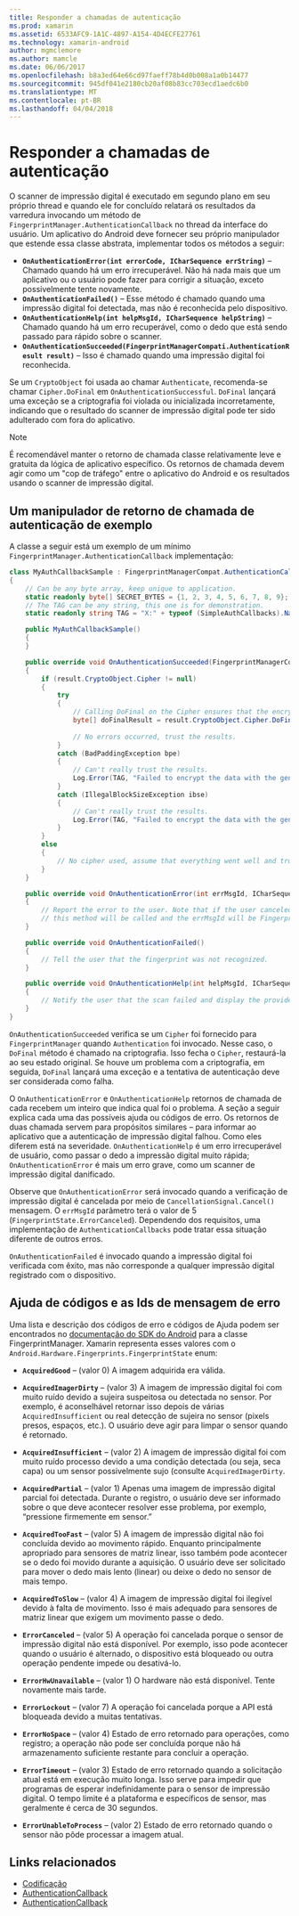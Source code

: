 ```yaml
---
title: Responder a chamadas de autenticação
ms.prod: xamarin
ms.assetid: 6533AFC9-1A1C-4897-A154-4D4ECFE27761
ms.technology: xamarin-android
author: mgmclemore
ms.author: mamcle
ms.date: 06/06/2017
ms.openlocfilehash: b8a3ed64e66cd97faeff78b4d0b008a1a0b14477
ms.sourcegitcommit: 945df041e2180cb20af08b83cc703ecd1aedc6b0
ms.translationtype: MT
ms.contentlocale: pt-BR
ms.lasthandoff: 04/04/2018
---
```

# <a name="responding-to-authentication-callbacks"></a>Responder a chamadas de autenticação

O scanner de impressão digital é executado em segundo plano em seu próprio thread e quando ele for concluído relatará os resultados da varredura invocando um método de `FingerprintManager.AuthenticationCallback` no thread da interface do usuário. Um aplicativo do Android deve fornecer seu próprio manipulador que estende essa classe abstrata, implementar todos os métodos a seguir:

* **`OnAuthenticationError(int errorCode, ICharSequence errString)`** &ndash; Chamado quando há um erro irrecuperável. Não há nada mais que um aplicativo ou o usuário pode fazer para corrigir a situação, exceto possivelmente tente novamente.
* **`OnAuthenticationFailed()`** &ndash; Esse método é chamado quando uma impressão digital foi detectada, mas não é reconhecida pelo dispositivo.
* **`OnAuthenticationHelp(int helpMsgId, ICharSequence helpString)`** &ndash; Chamado quando há um erro recuperável, como o dedo que está sendo passado para rápido sobre o scanner.
* **`OnAuthenticationSucceeded(FingerprintManagerCompati.AuthenticationResult result)`** &ndash; Isso é chamado quando uma impressão digital foi reconhecida.

Se um `CryptoObject` foi usada ao chamar `Authenticate`, recomenda-se chamar `Cipher.DoFinal` em `OnAuthenticationSuccessful`.
`DoFinal` lançará uma exceção se a criptografia foi violada ou inicializada incorretamente, indicando que o resultado do scanner de impressão digital pode ter sido adulterado com fora do aplicativo.


> [!NOTE]
> É recomendável manter o retorno de chamada classe relativamente leve e gratuita da lógica de aplicativo específico. Os retornos de chamada devem agir como um "cop de tráfego" entre o aplicativo do Android e os resultados usando o scanner de impressão digital.

## <a name="a-sample-authentication-callback-handler"></a>Um manipulador de retorno de chamada de autenticação de exemplo

A classe a seguir está um exemplo de um mínimo `FingerprintManager.AuthenticationCallback` implementação: 

```csharp
class MyAuthCallbackSample : FingerprintManagerCompat.AuthenticationCallback
{
    // Can be any byte array, keep unique to application.
    static readonly byte[] SECRET_BYTES = {1, 2, 3, 4, 5, 6, 7, 8, 9};
    // The TAG can be any string, this one is for demonstration.
    static readonly string TAG = "X:" + typeof (SimpleAuthCallbacks).Name;

    public MyAuthCallbackSample()
    {
    }

    public override void OnAuthenticationSucceeded(FingerprintManagerCompat.AuthenticationResult result)
    {
        if (result.CryptoObject.Cipher != null) 
        {
            try
            {
                // Calling DoFinal on the Cipher ensures that the encryption worked.
                byte[] doFinalResult = result.CryptoObject.Cipher.DoFinal(SECRET_BYTES);
    
                // No errors occurred, trust the results.              
            }
            catch (BadPaddingException bpe)
            {
                // Can't really trust the results.
                Log.Error(TAG, "Failed to encrypt the data with the generated key." + bpe);
            }
            catch (IllegalBlockSizeException ibse)
            {
                // Can't really trust the results.
                Log.Error(TAG, "Failed to encrypt the data with the generated key." + ibse);
            }
        }
        else
        {
            // No cipher used, assume that everything went well and trust the results.
        }
    }

    public override void OnAuthenticationError(int errMsgId, ICharSequence errString)
    {
        // Report the error to the user. Note that if the user canceled the scan,
        // this method will be called and the errMsgId will be FingerprintState.ErrorCanceled.
    }

    public override void OnAuthenticationFailed()
    {
        // Tell the user that the fingerprint was not recognized.
    }

    public override void OnAuthenticationHelp(int helpMsgId, ICharSequence helpString)
    {
        // Notify the user that the scan failed and display the provided hint.
    }
}
```

`OnAuthenticationSucceeded` verifica se um `Cipher` foi fornecido para `FingerprintManager` quando `Authentication` foi invocado. Nesse caso, o `DoFinal` método é chamado na criptografia. Isso fecha o `Cipher`, restaurá-la ao seu estado original. Se houve um problema com a criptografia, em seguida, `DoFinal` lançará uma exceção e a tentativa de autenticação deve ser considerada como falha.

O `OnAuthenticationError` e `OnAuthenticationHelp` retornos de chamada de cada recebem um inteiro que indica qual foi o problema. A seção a seguir explica cada uma das possíveis ajuda ou códigos de erro. Os retornos de duas chamada servem para propósitos similares &ndash; para informar ao aplicativo que a autenticação de impressão digital falhou. Como eles diferem está na severidade. `OnAuthenticationHelp` é um erro irrecuperável de usuário, como passar o dedo a impressão digital muito rápida; `OnAuthenticationError` é mais um erro grave, como um scanner de impressão digital danificado.

Observe que `OnAuthenticationError` será invocado quando a verificação de impressão digital é cancelada por meio de `CancellationSignal.Cancel()` mensagem. O `errMsgId` parâmetro terá o valor de 5 (`FingerprintState.ErrorCanceled`). Dependendo dos requisitos, uma implementação de `AuthenticationCallbacks` pode tratar essa situação diferente de outros erros. 

`OnAuthenticationFailed` é invocado quando a impressão digital foi verificada com êxito, mas não corresponde a qualquer impressão digital registrado com o dispositivo. 

## <a name="help-codes-and-error-message-ids"></a>Ajuda de códigos e as Ids de mensagem de erro 

Uma lista e descrição dos códigos de erro e códigos de Ajuda podem ser encontrados no [documentação do SDK do Android](http://developer.android.com/reference/android/hardware/fingerprint/FingerprintManager.html#FINGERPRINT_ACQUIRED_GOOD) para a classe FingerprintManager. Xamarin representa esses valores com o `Android.Hardware.Fingerprints.FingerprintState` enum:


-   **`AcquiredGood`** &ndash; (valor 0) A imagem adquirida era válida.


-   **`AcquiredImagerDirty`** &ndash; (valor 3) A imagem de impressão digital foi com muito ruído devido a sujeira suspeitosa ou detectada no sensor. Por exemplo, é aconselhável retornar isso depois de várias `AcquiredInsufficient` ou real detecção de sujeira no sensor (pixels presos, espaços, etc.). O usuário deve agir para limpar o sensor quando é retornado.


-   **`AcquiredInsufficient`** &ndash; (valor 2) A imagem de impressão digital foi com muito ruído processo devido a uma condição detectada (ou seja, seca capa) ou um sensor possivelmente sujo (consulte `AcquiredImagerDirty`.



-   **`AcquiredPartial`** &ndash; (valor 1) Apenas uma imagem de impressão digital parcial foi detectada. Durante o registro, o usuário deve ser informado sobre o que deve acontecer resolver esse problema, por exemplo, &ldquo;pressione firmemente em sensor.&rdquo;



-   **`AcquiredTooFast`** &ndash; (valor 5) A imagem de impressão digital não foi concluída devido ao movimento rápido. Enquanto principalmente apropriado para sensores de matriz linear, isso também pode acontecer se o dedo foi movido durante a aquisição. O usuário deve ser solicitado para mover o dedo mais lento (linear) ou deixe o dedo no sensor de mais tempo.




-   **`AcquiredToSlow`** &ndash; (valor 4) A imagem de impressão digital foi ilegível devido à falta de movimento. Isso é mais adequado para sensores de matriz linear que exigem um movimento passe o dedo.



-   **`ErrorCanceled`** &ndash; (valor 5) A operação foi cancelada porque o sensor de impressão digital não está disponível. Por exemplo, isso pode acontecer quando o usuário é alternado, o dispositivo está bloqueado ou outra operação pendente impede ou desativá-lo.



-   **`ErrorHwUnavailable`** &ndash; (valor 1) O hardware não está disponível. Tente novamente mais tarde.




-   **`ErrorLockout`** &ndash; (valor 7) A operação foi cancelada porque a API está bloqueada devido a muitas tentativas.




-   **`ErrorNoSpace`** &ndash; (valor 4) Estado de erro retornado para operações, como registro; a operação não pode ser concluída porque não há armazenamento suficiente restante para concluir a operação.



-   **`ErrorTimeout`** &ndash; (valor 3) Estado de erro retornado quando a solicitação atual está em execução muito longa. Isso serve para impedir que programas de esperar indefinidamente para o sensor de impressão digital. O tempo limite é a plataforma e específicos de sensor, mas geralmente é cerca de 30 segundos.



-   **`ErrorUnableToProcess`** &ndash; (valor 2) Estado de erro retornado quando o sensor não pôde processar a imagem atual.



## <a name="related-links"></a>Links relacionados

- [Codificação](https://docs.oracle.com/javase/7/docs/api/javax/crypto/Cipher.html)
- [AuthenticationCallback](http://developer.android.com/reference/android/hardware/fingerprint/FingerprintManager.AuthenticationCallback.html)
- [AuthenticationCallback](http://developer.android.com/reference/android/support/v4/hardware/fingerprint/FingerprintManagerCompat.AuthenticationCallback.html)
